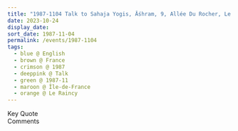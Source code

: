 ```yaml
---
title: "1987-1104 Talk to Sahaja Yogis, Āśhram, 9, Allée Du Rocher, Le Raincy (13 kms E of Paris), Île-de-France, France"
date: 2023-10-24
display_date: 
sort_date: 1987-11-04
permalink: /events/1987-1104
tags:
  - blue @ English
  - brown @ France
  - crimson @ 1987
  - deeppink @ Talk
  - green @ 1987-11
  - maroon @ Île-de-France
  - orange @ Le Raincy
---
```


<wave-list>
  <list-title color="green" width="75">Key Quote</list-title>
  <list-item color="BlanchedAlmond"  width="200"></list-item>
  <list-item color="Lavender"></list-item>
  <list-item color="BlanchedAlmond"></list-item>
</wave-list>

<br>

<wave-list>
  <list-title color="green" width="75">Comments</list-title>
  <list-item color="BlanchedAlmond"  width="200"></list-item>
  <list-item color="Lavender"></list-item>
  <list-item color="BlanchedAlmond"></list-item>
</wave-list>